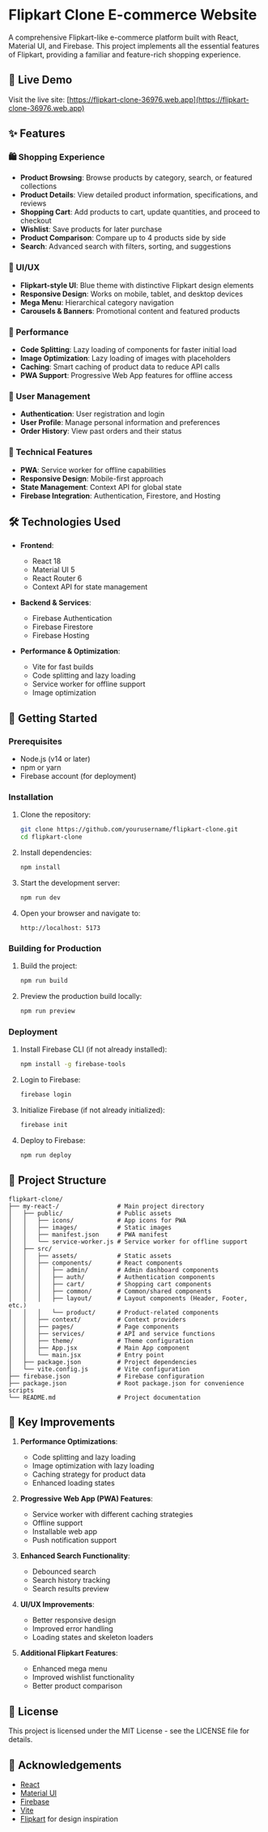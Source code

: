 # Flipkart Clone E-commerce Website

A comprehensive Flipkart-like e-commerce platform built with React, Material UI, and Firebase. This project implements all the essential features of Flipkart, providing a familiar and feature-rich shopping experience.

## 🌟 Live Demo

Visit the live site: [https://flipkart-clone-36976.web.app](https://flipkart-clone-36976.web.app)

## ✨ Features

### 🛍️ Shopping Experience
- **Product Browsing**: Browse products by category, search, or featured collections
- **Product Details**: View detailed product information, specifications, and reviews
- **Shopping Cart**: Add products to cart, update quantities, and proceed to checkout
- **Wishlist**: Save products for later purchase
- **Product Comparison**: Compare up to 4 products side by side
- **Search**: Advanced search with filters, sorting, and suggestions

### 🎨 UI/UX
- **Flipkart-style UI**: Blue theme with distinctive Flipkart design elements
- **Responsive Design**: Works on mobile, tablet, and desktop devices
- **Mega Menu**: Hierarchical category navigation
- **Carousels & Banners**: Promotional content and featured products

### 🚀 Performance
- **Code Splitting**: Lazy loading of components for faster initial load
- **Image Optimization**: Lazy loading of images with placeholders
- **Caching**: Smart caching of product data to reduce API calls
- **PWA Support**: Progressive Web App features for offline access

### 👤 User Management
- **Authentication**: User registration and login
- **User Profile**: Manage personal information and preferences
- **Order History**: View past orders and their status

### 🔧 Technical Features
- **PWA**: Service worker for offline capabilities
- **Responsive Design**: Mobile-first approach
- **State Management**: Context API for global state
- **Firebase Integration**: Authentication, Firestore, and Hosting

## 🛠️ Technologies Used

- **Frontend**:
  - React 18
  - Material UI 5
  - React Router 6
  - Context API for state management

- **Backend & Services**:
  - Firebase Authentication
  - Firebase Firestore
  - Firebase Hosting

- **Performance & Optimization**:
  - Vite for fast builds
  - Code splitting and lazy loading
  - Service worker for offline support
  - Image optimization

## 🚀 Getting Started

### Prerequisites
- Node.js (v14 or later)
- npm or yarn
- Firebase account (for deployment)

### Installation

1. Clone the repository:
   ```bash
   git clone https://github.com/yourusername/flipkart-clone.git
   cd flipkart-clone
   ```

2. Install dependencies:
   ```bash
   npm install
   ```

3. Start the development server:
   ```bash
   npm run dev
   ```

4. Open your browser and navigate to:
   ```
   http://localhost: 5173
   ```

### Building for Production

1. Build the project:
   ```bash
   npm run build
   ```

2. Preview the production build locally:
   ```bash
   npm run preview
   ```

### Deployment

1. Install Firebase CLI (if not already installed):
   ```bash
   npm install -g firebase-tools
   ```

2. Login to Firebase:
   ```bash
   firebase login
   ```

3. Initialize Firebase (if not already initialized):
   ```bash
   firebase init
   ```

4. Deploy to Firebase:
   ```bash
   npm run deploy
   ```

## 📁 Project Structure

```
flipkart-clone/
├── my-react-/                # Main project directory
│   ├── public/               # Public assets
│   │   ├── icons/            # App icons for PWA
│   │   ├── images/           # Static images
│   │   ├── manifest.json     # PWA manifest
│   │   └── service-worker.js # Service worker for offline support
│   ├── src/
│   │   ├── assets/           # Static assets
│   │   ├── components/       # React components
│   │   │   ├── admin/        # Admin dashboard components
│   │   │   ├── auth/         # Authentication components
│   │   │   ├── cart/         # Shopping cart components
│   │   │   ├── common/       # Common/shared components
│   │   │   ├── layout/       # Layout components (Header, Footer, etc.)
│   │   │   └── product/      # Product-related components
│   │   ├── context/          # Context providers
│   │   ├── pages/            # Page components
│   │   ├── services/         # API and service functions
│   │   ├── theme/            # Theme configuration
│   │   ├── App.jsx           # Main App component
│   │   └── main.jsx          # Entry point
│   ├── package.json          # Project dependencies
│   └── vite.config.js        # Vite configuration
├── firebase.json             # Firebase configuration
├── package.json              # Root package.json for convenience scripts
└── README.md                 # Project documentation
```

## 🌟 Key Improvements

1. **Performance Optimizations**:
   - Code splitting and lazy loading
   - Image optimization with lazy loading
   - Caching strategy for product data
   - Enhanced loading states

2. **Progressive Web App (PWA) Features**:
   - Service worker with different caching strategies
   - Offline support
   - Installable web app
   - Push notification support

3. **Enhanced Search Functionality**:
   - Debounced search
   - Search history tracking
   - Search results preview

4. **UI/UX Improvements**:
   - Better responsive design
   - Improved error handling
   - Loading states and skeleton loaders

5. **Additional Flipkart Features**:
   - Enhanced mega menu
   - Improved wishlist functionality
   - Better product comparison

## 📝 License

This project is licensed under the MIT License - see the LICENSE file for details.

## 🙏 Acknowledgements

- [React](https://reactjs.org/)
- [Material UI](https://mui.com/)
- [Firebase](https://firebase.google.com/)
- [Vite](https://vitejs.dev/)
- [Flipkart](https://www.flipkart.com/) for design inspiration 